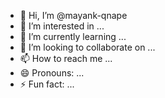 - 👋 Hi, I’m @mayank-qnape
- 👀 I’m interested in ...
- 🌱 I’m currently learning ...
- 💞️ I’m looking to collaborate on ...
- 📫 How to reach me ...
- 😄 Pronouns: ...
- ⚡ Fun fact: ...

<!---
mayank-qnape/mayank-qnape is a ✨ special ✨ repository because its `README.md` (this file) appears on your GitHub profile.
You can click the Preview link to take a look at your changes.
--->
